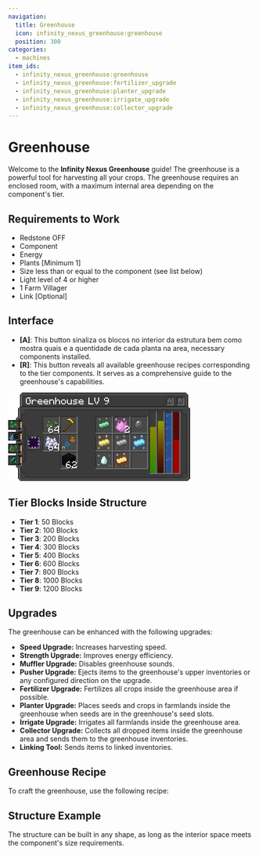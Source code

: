 ```yaml
---
navigation:
  title: Greenhouse
  icon: infinity_nexus_greenhouse:greenhouse
  position: 300
categories:
  - machines
item_ids:
  - infinity_nexus_greenhouse:greenhouse
  - infinity_nexus_greenhouse:fertilizer_upgrade
  - infinity_nexus_greenhouse:planter_upgrade
  - infinity_nexus_greenhouse:irrigate_upgrade
  - infinity_nexus_greenhouse:collector_upgrade
---
```


# Greenhouse

Welcome to the **Infinity Nexus Greenhouse** guide! The greenhouse is a powerful tool for harvesting all your crops.
The greenhouse requires an enclosed room, with a maximum internal area depending on the component's tier.

## Requirements to Work
- Redstone OFF
- Component
- Energy
- Plants [Minimum 1]
- Size less than or equal to the component (see list below)
- Light level of 4 or higher
- 1 Farm Villager
- Link [Optional]

## Interface
- **[A]**: This button sinaliza os blocos no interior da estrutura bem como mostra quais e a quentidade de cada planta na area, necessary components installed.
- **[R]**: This button reveals all available greenhouse recipes corresponding to the tier components. It serves as a comprehensive guide to the greenhouse's capabilities.

![GUI](assets/greenhouse_gui.png)

## Tier Blocks Inside Structure
- **Tier 1**: 50 Blocks
- **Tier 2**: 100 Blocks
- **Tier 3**: 200 Blocks
- **Tier 4**: 300 Blocks
- **Tier 5**: 400 Blocks
- **Tier 6**: 600 Blocks
- **Tier 7**: 800 Blocks
- **Tier 8**: 1000 Blocks
- **Tier 9**: 1200 Blocks

## Upgrades

The greenhouse can be enhanced with the following upgrades:

- **<ItemImage id="infinity_nexus_core:speed_upgrade" /> Speed Upgrade:** Increases harvesting speed.
- **<ItemImage id="infinity_nexus_core:strength_upgrade" /> Strength Upgrade:** Improves energy efficiency.
- **<ItemImage id="infinity_nexus_core:muffler_upgrade" /> Muffler Upgrade:** Disables greenhouse sounds.
- **<ItemImage id="infinity_nexus_core:pusher_upgrade" /> Pusher Upgrade:** Ejects items to the greenhouse's upper inventories or any configured direction on the upgrade.
- **<ItemImage id="infinity_nexus_greenhouse:fertilizer_upgrade" /> Fertilizer Upgrade:** Fertilizes all crops inside the greenhouse area if possible.
- **<ItemImage id="infinity_nexus_greenhouse:planter_upgrade" /> Planter Upgrade:** Places seeds and crops in farmlands inside the greenhouse when seeds are in the greenhouse's seed slots.
- **<ItemImage id="infinity_nexus_greenhouse:irrigate_upgrade" /> Irrigate Upgrade:** Irrigates all farmlands inside the greenhouse area.
- **<ItemImage id="infinity_nexus_greenhouse:collector_upgrade" /> Collector Upgrade:** Collects all dropped items inside the greenhouse area and sends them to the greenhouse inventories.
- **<ItemImage id="infinity_nexus_core:linking_tool" /> Linking Tool:** Sends items to linked inventories.

## Greenhouse Recipe

To craft the greenhouse, use the following recipe:

<RecipeFor id="infinity_nexus_greenhouse:greenhouse" />

## Structure Example
The structure can be built in any shape, as long as the interior space meets the component's size requirements.

<GameScene zoom="2" interactive={true}>
  <ImportStructure src="structures/greenhouse.nbt" />
  <IsometricCamera  yaw="30" pitch="30" />
</GameScene>